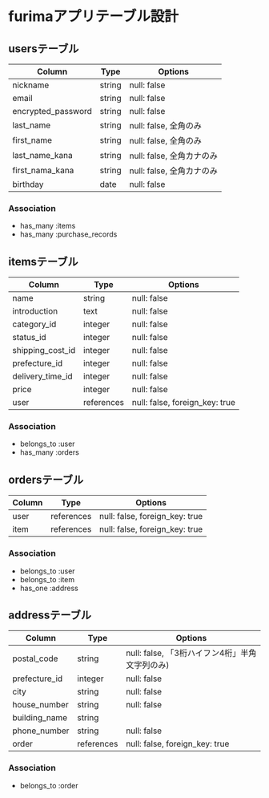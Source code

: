 # furimaアプリテーブル設計

## usersテーブル

| Column             | Type       | Options                 |
| ------------------ | ---------- | ----------------------- |
| nickname           | string     | null: false             |
| email              | string     | null: false             |
| encrypted_password | string     | null: false             |
| last_name          | string     | null: false, 全角のみ    |
| first_name         | string     | null: false, 全角のみ    |
| last_name_kana     | string     | null: false, 全角カナのみ |
| first_nama_kana    | string     | null: false, 全角カナのみ |
| birthday           | date       | null: false             |

### Association

- has_many :items
- has_many :purchase_records

## itemsテーブル

| Column           | Type       | Options                        |
| ---------------- | ---------- | ------------------------------ |
| name             | string     | null: false                    |
| introduction     | text       | null: false                    |
| category_id      | integer    | null: false                    |
| status_id        | integer    | null: false                    |
| shipping_cost_id | integer    | null: false                    |
| prefecture_id    | integer    | null: false                    |
| delivery_time_id | integer    | null: false                    |
| price            | integer    | null: false                    |
| user             | references | null: false, foreign_key: true | 

### Association

- belongs_to :user
- has_many :orders

## ordersテーブル

| Column  | Type       | Options                        |
| ------- | ---------- | ------------------------------ |
| user    | references | null: false, foreign_key: true |
| item    | references | null: false, foreign_key: true | 

### Association

- belongs_to :user
- belongs_to :item
- has_one :address

## addressテーブル

| Column             | Type       | Options                                   |
| ------------------ | ---------- | ----------------------------------------- |
| postal_code        | string     | null: false, 「3桁ハイフン4桁」半角文字列のみ) |
| prefecture_id      | integer    | null: false                               |
| city               | string     | null: false                               |
| house_number       | string     | null: false                               |
| building_name      | string     |                                           |
| phone_number       | string     | null: false                               |
| order              | references | null: false, foreign_key: true            |

### Association

- belongs_to :order